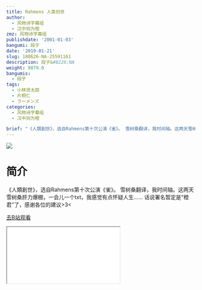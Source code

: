 ```yaml
---
title: Rahmens 人类创世
author:
  - 风物诗字幕组
  - 汉中则为橙
zmz: 风物诗字幕组
publishdate: '2001-01-03'
bangumi: 段子
date: '2019-01-21'
slug: 180626-NA-25591161
description: 段子&#8226;NA
weight: 9879.0
bangumis:
  - 段子
tags:
  - 小林贤太郎
  - 片桐仁
  - ラーメンズ
categories:
  - 风物诗字幕组
  - 汉中则为橙

brief: "《人類創世》，选自Rahmens第十次公演《雀》。 雪树桑翻译，我时间轴。这两天雪树桑肝力爆棚，一会儿一个txt，我感觉有点怀疑人生…… 话说署名暂定是“橙君”了，感谢各位的建议>3<"
---
```

![](https://i.imgur.com/xwsQkxg.jpg)
# 简介  
《人類創世》，选自Rahmens第十次公演《雀》。
雪树桑翻译，我时间轴。这两天雪树桑肝力爆棚，一会儿一个txt，我感觉有点怀疑人生……
话说署名暂定是“橙君”了，感谢各位的建议>3<  

[去B站观看](https://www.bilibili.com/video/av25591161/)
<div class ="resp-container"><iframe class="testiframe" src="//player.bilibili.com/player.html?aid=25591161"", scrolling="no", allowfullscreen="true" > </iframe></div> 
